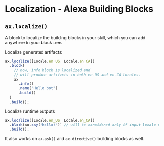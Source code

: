 # Localization - Alexa Building Blocks

## `ax.localize()`

A block to localize the building blocks in your skill, which you can add anywhere in your block tree.

Localize generated artifacts:

```ts
ax.localize([Locale.en_US, Locale.en_CA])
  .block(
    // now, info block is localized and
    // will produce artifacts in both en-US and en-CA locales.
    ax
      .info()
      .name("Hello bot")
      .build()
  )
  .build();
```

Localize runtime outputs <Badge text="new" /><Badge text="0.3.0+" type="error" />

```ts
ax.localize([Locale.en_US, Locale.en_CA])
  .block(ax.say("hello!")) // will be considered only if input locale matches en-US or en-CA
  .build();
```

It also works on `ax.ask()` and `ax.directive()` building blocks as well.
